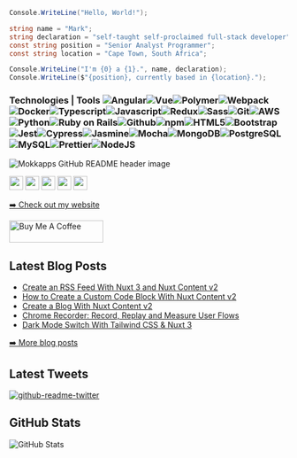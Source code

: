 ``` csharp
Console.WriteLine("Hello, World!");

string name = "Mark";
string declaration = "self-taught self-proclaimed full-stack developer";
const string position = "Senior Analyst Programmer";
const string location = "Cape Town, South Africa";

Console.WriteLine("I'm {0} a {1}.", name, declaration);
Console.WriteLine($"{position}, currently based in {location}.");
```

<h3>Technologies | Tools <img alt="Angular" src="https://img.shields.io/badge/-Angular-46a2f1?style=flat-square&logo=angular&logoColor=white" /><img alt="Vue" src="https://img.shields.io/badge/-Vue-46a2f1?style=flat-square&logo=vue.js&logoColor=white" /><img alt="Polymer" src="https://img.shields.io/badge/-Polymer-4497e9?style=flat-square&logo=polymer-project&logoColor=white" /><img alt="Webpack" src="https://img.shields.io/badge/-Webpack-438de0?style=flat-square&logo=webpack&logoColor=white" /><img alt="Docker" src="https://img.shields.io/badge/-Docker-4182d8?style=flat-square&logo=docker&logoColor=white" /><img alt="Typescript" src="https://img.shields.io/badge/-Typescript-3f77cf?style=flat-square&logo=typescript&logoColor=white" /><img alt="Javascript" src="https://img.shields.io/badge/-Javascript-3e6cc7?style=flat-square&logo=javascript&logoColor=white" /><img alt="Redux" src="https://img.shields.io/badge/-Redux-3c62be?style=flat-square&logo=redux&logoColor=white" /><img alt="Sass" src="https://img.shields.io/badge/-Sass-3a57b6?style=flat-square&logo=sass&logoColor=white" /><img alt="Git" src="https://img.shields.io/badge/-Git-394cad?style=flat-square&logo=git&logoColor=white" /><img alt="AWS" src="https://img.shields.io/badge/-AWS-3742a5?style=flat-square&logo=amazon-aws&logoColor=white" /><img alt="Python" src="https://img.shields.io/badge/-Python-35379c?style=flat-square&logo=python&logoColor=white" /><img alt="Ruby on Rails" src="https://img.shields.io/badge/-Ruby on Rails-342c94?style=flat-square&logo=ruby-on-rails&logoColor=white" /><img alt="Github" src="https://img.shields.io/badge/-Github-32218b?style=flat-square&logo=github&logoColor=white" /><img alt="npm" src="https://img.shields.io/badge/-npm-381b84?style=flat-square&logo=npm&logoColor=white" /><img alt="HTML5" src="https://img.shields.io/badge/-HTML5-46197d?style=flat-square&logo=html5&logoColor=white" /><img alt="Bootstrap" src="https://img.shields.io/badge/-Bootstrap-531676?style=flat-square&logo=bootstrap&logoColor=white" /><img alt="Jest" src="https://img.shields.io/badge/-Jest-61146f?style=flat-square&logo=jest&logoColor=white" /><img alt="Cypress" src="https://img.shields.io/badge/-Cypress-6f1268?style=flat-square&logo=cypress&logoColor=white" /><img alt="Jasmine" src="https://img.shields.io/badge/-Jasmine-7d1061?style=flat-square&logo=jasmine&logoColor=white" /><img alt="Mocha" src="https://img.shields.io/badge/-Mocha-8a0d5a?style=flat-square&logo=mocha&logoColor=white" /><img alt="MongoDB" src="https://img.shields.io/badge/-MongoDB-980b53?style=flat-square&logo=mongodb&logoColor=white" /><img alt="PostgreSQL" src="https://img.shields.io/badge/-PostgreSQL-a6094d?style=flat-square&logo=postgresql&logoColor=white" /><img alt="MySQL" src="https://img.shields.io/badge/-MySQL-b40746?style=flat-square&logo=mysql&logoColor=white" /><img alt="Prettier" src="https://img.shields.io/badge/-Prettier-c1043f?style=flat-square&logo=prettier&logoColor=white" /><img alt="NodeJS" src="https://img.shields.io/badge/-NodeJS-cf0238?style=flat-square&logo=Node.js&logoColor=white" /></h3>
<img src="https://i.imgur.com/RK1kR8g.png" alt="Mokkapps GitHub README header image">
<p><a href="https://www.twitter.com/mokkapps"><img src="https://img.shields.io/badge/twitter-%231DA1F2.svg?&style=for-the-badge&logo=twitter&logoColor=white" height=25></a> <a href="https://www.linkedin.com/in/mokkapps"><img src="https://img.shields.io/badge/linkedin-%230077B5.svg?&style=for-the-badge&logo=linkedin&logoColor=white" height=25></a> <a href="https://www.instagram.com/mokkapps/"><img src="https://img.shields.io/badge/instagram-%23E4405F.svg?&style=for-the-badge&logo=instagram&logoColor=white" height=25></a> <a href="https://medium.com/@MokkappsDev"><img src="https://img.shields.io/badge/medium-%2312100E.svg?&style=for-the-badge&logo=medium&logoColor=white" height=25></a> <a href="https://dev.to/mokkapps"><img src="https://img.shields.io/badge/DEV.TO-%230A0A0A.svg?&style=for-the-badge&logo=dev-dot-to&logoColor=white" height=25></a></p>
<p><a href="https://www.mokkapps.de">➡️ Check out my website</a></p>
<p><a href="https://www.buymeacoffee.com/mokkapps" target="_blank" rel="noreferrer nofollow"><img src="https://cdn.buymeacoffee.com/buttons/default-red.png" alt="Buy Me A Coffee" height="40" width="170" ></a></p>
<h2>Latest Blog Posts</h2>
  <ul>
    <li><a href=https://mokkapps.de/blog/create-an-rss-feed-with-nuxt-3-and-nuxt-content-v2>Create an RSS Feed With Nuxt 3 and Nuxt Content v2</a></li><li><a href=https://mokkapps.de/blog/how-to-create-a-custom-code-block-with-nuxt-content-v2>How to Create a Custom Code Block With Nuxt Content v2</a></li><li><a href=https://mokkapps.de/blog/create-a-blog-with-nuxt-content-v2>Create a Blog With Nuxt Content v2</a></li><li><a href=https://mokkapps.de/blog/chrome-recorder-record-replay-and-measure-user-flows>Chrome Recorder: Record, Replay and Measure User Flows</a></li><li><a href=https://mokkapps.de/blog/dark-mode-switch-with-tailwind-css-and-nuxt-3>Dark Mode Switch With Tailwind CSS & Nuxt 3</a></li>
  </ul>
<p><a href="https://www.mokkapps.de/blog">➡️ More blog posts</a></p>
<h2>Latest Tweets</h2>
<p><a href="https://twitter.com/saltyseaslug"><img src="https://github-readme-twitter.gazf.vercel.app/api?id=saltyseaslug&amp;layout=wide" alt="github-readme-twitter"></a></p>
<h2>GitHub Stats</h2>
<p><img src="https://github-readme-stats.vercel.app/api?username=saltyseaslug&amp;show_icons=true&amp;theme=dracula" alt="GitHub Stats"></p>
